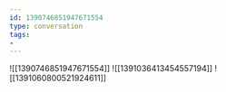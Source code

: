 ```yaml
---
id: 1390746851947671554
type: conversation
tags:
- 
---
```

![[1390746851947671554]]
![[1391036413454557194]]
![[1391060800521924611]]

